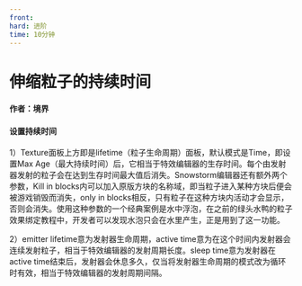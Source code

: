 ```yaml
---
front:
hard: 进阶
time: 10分钟
---
```


# 伸缩粒子的持续时间



#### 作者：境界



#### 设置持续时间

1）Texture面板上方即是lifetime（粒子生命周期）面板，默认模式是Time，即设置Max Age（最大持续时间）后，它相当于特效编辑器的生存时间。每个由发射器发射的粒子会在达到生存时间最大值后消失。Snowstorm编辑器还有额外两个参数，Kill in blocks内可以加入原版方块的名称域，即当粒子进入某种方块后便会被游戏销毁而消失，only in blocks相反，只有粒子在这种方块内活动才会显示，否则会消失。使用这种参数的一个经典案例是水中浮泡，在之前的绿头水鸭的粒子效果绑定教程中，开发者可以发现水泡只会在水里产生，正是用到了这一功能。

2）emitter lifetime意为发射器生命周期，active time意为在这个时间内发射器会连续发射粒子，相当于特效编辑器的发射周期长度。sleep time意为发射器在active time结束后，发射器会休息多久，仅当将发射器生命周期的模式改为循环时有效，相当于特效编辑器的发射周期间隔。